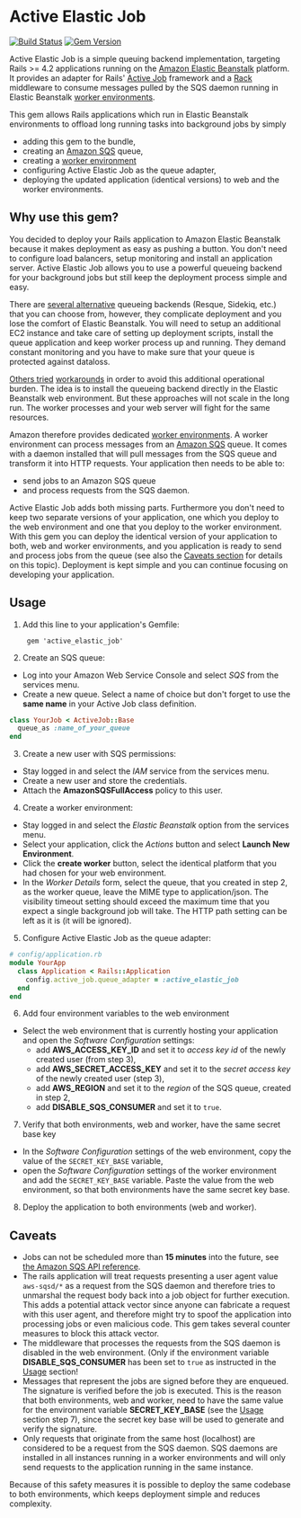 # Active Elastic Job

[![Build Status](https://travis-ci.org/tawan/active-elastic-job.svg)](https://travis-ci.org/tawan/active-elastic-job)
[![Gem Version](https://badge.fury.io/rb/active_elastic_job.svg)](https://badge.fury.io/rb/active_elastic_job)

Active Elastic Job is a simple queuing backend implementation, targeting Rails >= 4.2 applications running on the
[Amazon Elastic Beanstalk](http://docs.aws.amazon.com/elasticbeanstalk/latest/dg/Welcome.html) platform. It provides an
adapter for Rails' [Active Job](http://guides.rubyonrails.org/active_job_basics.html) framework and a [Rack](http://rack.github.io/) middleware to consume messages pulled by the SQS daemon running in Elastic Beanstalk [worker environments](http://docs.aws.amazon.com/elasticbeanstalk/latest/dg/using-features-managing-env-tiers.html).

This gem allows Rails applications which run in Elastic Beanstalk environments to offload long running tasks into background jobs by simply
* adding this gem to the bundle,
* creating an [Amazon SQS](https://aws.amazon.com/de/sqs/) queue,
* creating a [worker environment](http://docs.aws.amazon.com/elasticbeanstalk/latest/dg/using-features-managing-env-tiers.html)
* configuring Active Elastic Job as the queue adapter,
* deploying the updated application (identical versions) to web and the worker environments.

## Why use this gem?
You decided to deploy your Rails application to Amazon Elastic Beanstalk because
it makes deployment as easy as pushing a button. You don't need to configure load balancers,
setup monitoring and install an application server. Active Elastic Job allows you to use a powerful queueing backend for your background jobs but still keep the deployment process simple and easy.

There are [several alternative](http://api.rubyonrails.org/classes/ActiveJob/QueueAdapters.html) queueing backends (Resque, Sidekiq, etc.) that you can choose from, however, they complicate deployment and you lose the comfort of Elastic Beanstalk. You will need to setup an additional EC2 instance and take care of setting up deployment scripts, install the queue application and keep worker process up and running. They demand constant monitoring and you have to make sure that your queue is protected against dataloss.

[Others tried](http://junkheap.net/blog/2013/05/20/elastic-beanstalk-post-deployment-scripts/) [workarounds](http://www.dannemanne.com/posts/post-deployment_script_on_elastic_beanstalk_restart_delayed_job) in order to avoid this additional operational burden. The idea is to install the queueing backend directly in the Elastic Beanstalk web environment. But these approaches will not scale in the long run. The worker processes and your web server will fight for the same resources.

Amazon therefore provides dedicated [worker environments](http://docs.aws.amazon.com/elasticbeanstalk/latest/dg/using-features-managing-env-tiers.html). A worker environment can process messages from an [Amazon SQS](https://aws.amazon.com/de/sqs/) queue. It comes with a daemon installed that will pull messages from the SQS queue and transform it into HTTP requests. Your application then needs to be able to:
* send jobs to an Amazon SQS queue
* and process requests from the SQS daemon.

Active Elastic Job adds both missing parts. Furthermore you don't need to keep two separate versions of your application, one which you deploy to the web environment and one that you deploy to the worker environment. With this gem you can deploy the identical version of your application to both, web and worker environments, and you application is ready to send and process jobs from the queue (see also the [Caveats section](#caveats) for details on this topic).
Deployment is kept simple and you can continue focusing on developing your application.

## Usage

1. Add this line to your application's Gemfile:

        gem 'active_elastic_job'

2. Create an SQS queue:
  * Log into your Amazon Web Service Console and select _SQS_ from the services menu.
  * Create a new queue. Select a name of choice but don't forget to use the **same name** in your Active Job class definition.

  ```Ruby
  class YourJob < ActiveJob::Base
    queue_as :name_of_your_queue
  end
  ```
3. Create a new user with SQS permissions:
  * Stay logged in and select the _IAM_ service from the services menu.
  * Create a new user and store the credentials.
  * Attach the **AmazonSQSFullAccess** policy to this user.
4. Create a worker environment:
  * Stay logged in and select the _Elastic Beanstalk_ option from the services menu.
  * Select your application, click the _Actions_ button and select **Launch New Environment**.
  * Click the **create worker** button, select the identical platform that you had chosen for your web environment.
  * In the _Worker Details_ form, select the queue, that you created in step 2, as the worker queue, leave the MIME type to application/json. The visibility timeout setting should exceed the maximum time that you expect a single background job will take. The HTTP path setting can be left as it is (it will be ignored).
5. Configure Active Elastic Job as the queue adapter:

  ```Ruby
  # config/application.rb
  module YourApp
    class Application < Rails::Application
      config.active_job.queue_adapter = :active_elastic_job
    end
  end
  ```
6. Add four environment variables to the web environment
  * Select the web environment that is currently hosting your application and open the _Software Configuration_ settings:
    * add **AWS_ACCESS_KEY_ID** and set it to _access key id_ of the newly created user (from step 3),
    * add **AWS_SECRET_ACCESS_KEY** and set it to the _secret access key_ of the newly created user (step 3),
    * add **AWS_REGION** and set it to the _region_ of the SQS queue, created in step 2,
    * add **DISABLE_SQS_CONSUMER** and set it to `true`.
7. Verify that both environments, web and worker, have the same secret base key
  * In the _Software Configuration_ settings of the web environment, copy the value of the `SECRET_KEY_BASE` variable,
  * open the _Software Configuration_ settings of the worker environment and add the `SECRET_KEY_BASE` variable. Paste the value from the web environment, so that both environments have the same secret key base.

8. Deploy the application to both environments (web and worker).

## Caveats
  * Jobs can not be scheduled more than **15 minutes** into the future, see [the Amazon SQS API reference](http://docs.aws.amazon.com/AWSSimpleQueueService/latest/APIReference/API_SendMessage.html).
  * The rails application will treat requests presenting a user agent value `aws-sqsd/*`
  as a request from the SQS daemon and therefore tries to unmarshal the request body back into a job object for further execution. This adds a potential attack vector since anyone can fabricate a request with this user agent, and therefore might try to spoof the application into processing jobs or even malicious code. This gem takes several counter measures to block this attack vector.
   * The middleware that processes the requests from the SQS daemon is disabled in the web environment. (Only if the environment variable **DISABLE_SQS_CONSUMER** has been set to `true` as instructed in the [Usage](#usage) section!
   * Messages that represent the jobs are signed before they are enqueued. The signature is verified before the job is executed. This is the reason that both environments, web and worker, need to have the same value for the environment variable **SECRET_KEY_BASE** (see the [Usage](#usage) section step 7), since the secret key base will be used to generate and verify the signature.
   * Only requests that originate from the same host (localhost) are considered to be a request from the SQS daemon. SQS daemons are installed in all instances running in a worker environments and will only send requests to the application running in the same instance.


Because of this safety measures it is possible to deploy the same codebase to both environments, which keeps deployment simple and reduces complexity.
